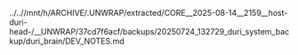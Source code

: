 ../..//mnt/h/ARCHIVE/.UNWRAP/extracted/CORE__2025-08-14__2159__host-duri-head-/__UNWRAP/37cd7f6acf/backups/20250724_132729_duri_system_backup/duri_brain/DEV_NOTES.md